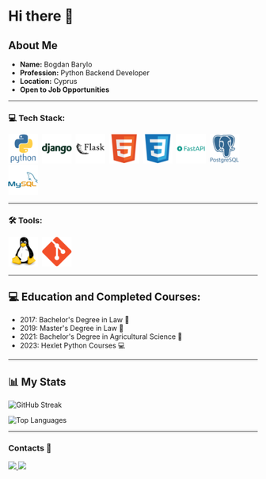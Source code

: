 # Hi there 👋

## About Me
- **Name:** Bogdan Barylo
- **Profession:** Python Backend Developer
- **Location:** Cyprus
- **Open to Job Opportunities**

---

### 💻 Tech Stack:

<div>
  <img src="https://github.com/devicons/devicon/blob/master/icons/python/python-original-wordmark.svg" title="python" alt="python" width="60" height="60"/>&nbsp
  <img src="https://github.com/devicons/devicon/blob/master/icons/django/django-plain-wordmark.svg" title="django" alt="django" width="60" height="60"/>&nbsp
  <img src="https://github.com/devicons/devicon/blob/master/icons/flask/flask-original-wordmark.svg" title="flask" alt="flask" width="60" height="60"/>&nbsp
  <img src="https://github.com/devicons/devicon/blob/master/icons/html5/html5-original.svg" title="html5" alt="html5" width="60" height="60"/>&nbsp
  <img src="https://github.com/devicons/devicon/blob/master/icons/css3/css3-original.svg" title="css" alt="css" width="60" height="60"/>&nbsp
  <img src="https://github.com/devicons/devicon/blob/master/icons/fastapi/fastapi-original-wordmark.svg" title="fastapi" alt="fastapi" width="60" height="60"/>&nbsp
  <img src="https://github.com/devicons/devicon/blob/master/icons/postgresql/postgresql-plain-wordmark.svg" title="postgresql" alt="postgresql" width="60" height="60"/>&nbsp
  <img src="https://github.com/devicons/devicon/blob/master/icons/mysql/mysql-original-wordmark.svg" title="mysql" alt="mysql" width="60" height="60"/>&nbsp
</div>

---

### 🛠 Tools:

<div>
  <img src="https://github.com/devicons/devicon/blob/master/icons/linux/linux-original.svg" title="linux" alt="linux" width="60" height="60"/>&nbsp;
  <img src="https://github.com/devicons/devicon/blob/master/icons/git/git-original.svg" title="git" alt="git" width="60" height="60"/>&nbsp
</div>

---

## 💻 Education and Completed Courses:
- 2017: Bachelor's Degree in Law 🏦
- 2019: Master's Degree in Law 🏦
- 2021: Bachelor's Degree in Agricultural Science 🌱
- 2023: Hexlet Python Courses 💻

---

## 📊 My Stats
![GitHub Streak](http://github-readme-streak-stats.herokuapp.com/?user=BogdanBarylo&theme=vue&locale=ru&date_format=j%20M[%20Y])
  
![Top Languages](https://github-readme-stats.vercel.app/api/top-langs/?username=BogdanBarylo&layout=compact&theme=vision-friendly-dark)

---


### Contacts 🤝 
  <div id="badges">
    <a href="https://t.me/BogdanBarylo">
      <img src="https://img.icons8.com/color/48/000000/telegram-app--v5.png" height="40"/>
    </a>
    <a href="mailto: barylob@gmail.com">
      <img src="https://img.icons8.com/color/512/gmail-login.png" height="40"/>
    </a>
  </div>
